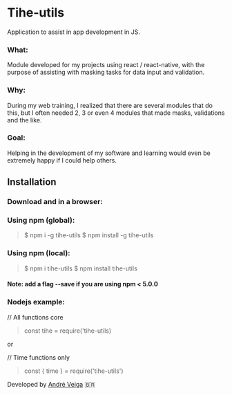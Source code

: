 # Tihe-utils
  Application to assist in app development in JS.

###  What: 
  Module developed for my projects using react / react-native, with the purpose of assisting with masking tasks for data input and validation.
  
###  Why:
  During my web training, I realized that there are several modules that do this, but I often needed 2, 3 or even 4 modules that made masks, validations and the like.
   
###  Goal:
  Helping in the development of my software and learning would even be extremely happy if I could help others.

  
##  Installation

###  Download and in a browser:
  > <script src="tihe.js"></script>

###  Using npm (global):

  > $ npm i -g tihe-utils
  > $ npm install -g tihe-utils
  
###  Using npm (local):

  > $ npm i tihe-utils
  > $ npm install tihe-utils

####  Note: add a flag --save if you are using npm < 5.0.0

###  Nodejs example:
  // All functions core
  > const tihe = require('tihe-utils)

  or

  // Time functions only
  > const { time } = require('tihe-utils')
  
Developed by [André Veiga](https://about.me/eltonveiga) 🇧🇷

